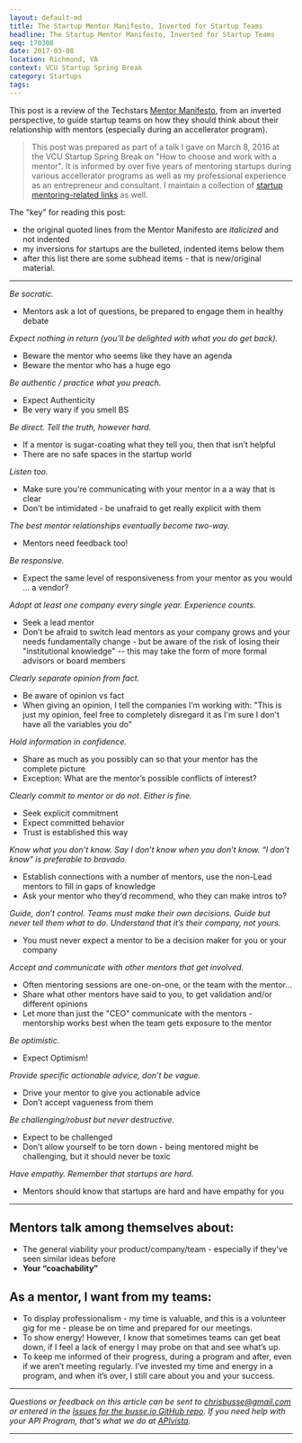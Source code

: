 ```yaml
---
layout: default-md
title: The Startup Mentor Manifesto, Inverted for Startup Teams
headline: The Startup Mentor Manifesto, Inverted for Startup Teams
seq: 170308
date: 2017-03-08
location: Richmond, VA
context: VCU Startup Spring Break
category: Startups
tags:
---
```


This post is a review of the Techstars [Mentor Manifesto](http://www.techstars.com/mentoringattechstars/), from an inverted perspective, to guide startup teams on how they should think about their relationship with mentors (especially during an accellerator program).

> This post was prepared as part of a talk I gave on March 8, 2016 at the VCU Startup Spring Break on "How to choose and work with a mentor". It is informed by over five years of mentoring startups during various accellerator programs as well as my professional experience as an entrepreneur and consultant. I maintain a collection of [startup mentoring-related links](https://pinboard.in/u:busse/t:mentoring/) as well.

The "key" for reading this post:

  - the original quoted lines from the Mentor Manifesto are *italicized* and not indented
  - my inversions for startups are the bulleted, indented items below them
  - after this list there are some subhead items - that is new/original material.

---

*Be socratic.*

  - Mentors ask a lot of questions, be prepared to engage them in healthy debate
  
*Expect nothing in return (you’ll be delighted with what you do get back).*

  - Beware the mentor who seems like they have an agenda
  - Beware the mentor who has a huge ego
  
*Be authentic / practice what you preach.*

  - Expect Authenticity
  - Be very wary if you smell BS

*Be direct. Tell the truth, however hard.*

  - If a mentor is sugar-coating what they tell you, then that isn’t helpful
  - There are no safe spaces in the startup world

*Listen too.*

  - Make sure you’re communicating with your mentor in a a way that is clear
  - Don’t be intimidated - be unafraid to get really explicit with them

*The best mentor relationships eventually become two-way.*

  - Mentors need feedback too!

*Be responsive.*

  - Expect the same level of responsiveness from your mentor as you would … a vendor?

*Adopt at least one company every single year. Experience counts.*

  - Seek a lead mentor
  - Don’t be afraid to switch lead mentors as your company grows and your needs fundamentally change - but be aware of the risk of losing their "institutional knowledge" -- this may take the form of more formal advisors or board members

*Clearly separate opinion from fact.*

  - Be aware of opinion vs fact
  - When giving an opinion, I tell the companies I’m working with: "This is just my opinion, feel free to completely disregard it as I'm sure I don't have all the variables you do"

*Hold information in confidence.*

  - Share as much as you possibly can so that your mentor has the complete picture
  - Exception: What are the mentor’s possible conflicts of interest?

*Clearly commit to mentor or do not. Either is fine.*

  - Seek explicit commitment
  - Expect committed behavior
  - Trust is established this way

*Know what you don’t know. Say I don’t know when you don’t know. “I don’t know” is preferable to bravado.*

  - Establish connections with a number of mentors, use the non-Lead mentors to fill in gaps of knowledge
  - Ask your mentor who they’d recommend, who they can make intros to? 
 
*Guide, don’t control. Teams must make their own decisions. Guide but never tell them what to do. Understand that it’s their company, not yours.*
 
  - You must never expect a mentor to be a decision maker for you or your company 
 
*Accept and communicate with other mentors that get involved.*

  - Often mentoring sessions are one-on-one, or the team with the mentor…
  - Share what other mentors have said to you, to get validation and/or different opinions
  - Let more than just the "CEO" communicate with the mentors - mentorship works best when the team gets exposure to the mentor

*Be optimistic.*

  - Expect Optimism!

*Provide specific actionable advice, don’t be vague.*

  - Drive your mentor to give you actionable advice
  - Don’t accept vagueness from them

*Be challenging/robust but never destructive.*

  - Expect to be challenged
  - Don’t allow yourself to be torn down - being mentored might be challenging, but it should never be toxic

*Have empathy. Remember that startups are hard.*

  - Mentors should know that startups are hard and have empathy for you

---
  
## Mentors talk among themselves about:

  - The general viability your product/company/team - especially if they’ve seen similar ideas before
  - **Your “coachability”**

## As a mentor, I want from my teams:

  - To display professionalism - my time is valuable, and this is a volunteer gig for me - please be on time and prepared for our meetings.
  - To show energy! However, I know that sometimes teams can get beat down, if I feel a lack of energy I may probe on that and see what’s up.
  - To keep me informed of their progress, during a program and after, even if we aren’t meeting regularly. I’ve invested my time and energy in a program, and when it’s over, I still care about you and your success.

---

*Questions or feedback on this article can be sent to <a href="mailto:chrisbusse@gmail.com">chrisbusse@gmail.com</a> or entered in the <a href="https://github.com/busse/busse-io/issues">Issues for the busse.io GitHub repo</a>. If you need help with your API Program, that's what we do at <a href="http://apivista.com">APIvista</a>.*

---